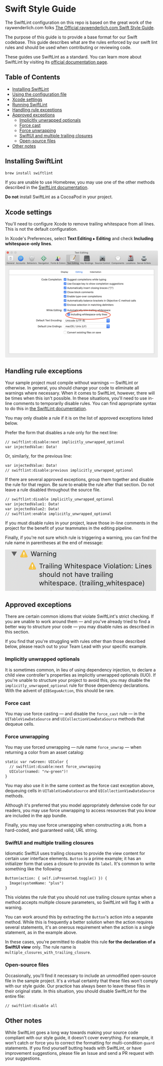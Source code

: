 # Swift Style Guide

The SwiftLint configuration on this repo is based on the great work of the raywenderlich.com folks [The Official raywenderlich.com Swift Style Guide](https://github.com/raywenderlich/swift-style-guide).

The purpose of this guide is to provide a base format for our Swift codebase. This
guide describes what are the rules enforced by our swift lint rules and should be 
used when contributing or reviewing code. 

These guides use SwiftLint as a standard. You can learn more about SwiftLint by visiting its [official documentation page](https://github.com/realm/SwiftLint).

## Table of Contents

* [Installing SwiftLint](#installing-swiftlint)
* [Using the configuration file](#using-the-configuration-file)
* [Xcode settings](#xcode-settings)
* [Running SwiftLint](#running-swiftlint)
* [Handling rule exceptions](#handling-rule-exceptions)
* [Approved exceptions](#approved-exceptions)
	* [Implicitly unwrapped optionals](#implicitly-unwrapped-optionals)
	* [Force cast](#force-cast)
	* [Force unwrapping](#force-unwrapping)
	* [SwiftUI and multiple trailing closures](#swiftui-and-multiple-trailing-closures)
	* [Open-source files](#open-source-files)
* [Other notes](#other-notes)

## Installing SwiftLint


```bash
brew install swiftlint
```

If you are unable to use Homebrew, you may use one of the other methods described in the [SwiftLint documentation](https://github.com/realm/SwiftLint).

**Do not** install SwiftLint as a CocoaPod in your project.


## Xcode settings

You'll need to configure Xcode to remove trailing whitespace from all lines. This is not the default configuration.

In Xcode's Preferences, select **Text Editing** ▸ **Editing** and check **Including whitespace-only lines**. 

![](screens/trailing-whitespace.png)

## Handling rule exceptions

Your sample project must compile without warnings — SwiftLint or otherwise. In general, you should change your code to eliminate all warnings where necessary. When it comes to SwiftLint, however, there will be times when this isn't possible. In these situations, you'll need to use in-line comments to temporarily disable rules. You can find appropriate syntax to do this in [the SwiftLint documentation](https://realm.github.io/SwiftLint/#disable-rules-in-code).

You may only disable a rule if it is on the list of approved exceptions listed below.

Prefer the form that disables a rule only for the next line:
```
// swiftlint:disable:next implicitly_unwrapped_optional
var injectedValue: Data!
```

Or, similarly, for the previous line:
```
var injectedValue: Data!
// swiftlint:disable:previous implicitly_unwrapped_optional
```

If there are several approved exceptions, group them together and disable the rule for that region. Be sure to enable the rule after that section. Do not leave a rule disabled throughout the source file.

```
// swiftlint:disable implicitly_unwrapped_optional
var injectedValue1: Data!
var injectedValue2: Data!
// swiftlint:enable implicitly_unwrapped_optional
```

If you must disable rules in your project, leave those in-line comments in the project for the benefit of your teammates in the editing pipeline.

Finally, if you're not sure which rule is triggering a warning, you can find the rule name in parentheses at the end of message:

![](screens/swiftlint-warning.png)

## Approved exceptions

There are certain common idioms that violate SwiftLint's strict checking. If you are unable to work around them — and you've already tried to find a better way to structure your code — you may disable rules as described in this section.

If you find that you're struggling with rules other than those described below, please reach out to your Team Lead with your specific example.

### Implicitly unwrapped optionals

It is sometimes common, in lieu of using dependency injection, to declare a child view controller's properties as implicitly unwrapped optionals (IUO). If you're unable to structure your project to avoid this, you may disable the `implicitly_unwrapped_optional` rule for those dependency declarations. With the advent of `@IBSegueAction`, this should be rare.

### Force cast

You may use force casting — and disable the `force_cast` rule — in the `UITableViewDataSource` and `UICollectionViewDataSource` methods that dequeue cells.

### Force unwrapping

You may use forced unwrapping — rule name `force_unwrap` — when returning a color from an asset catalog:

```
static var rwGreen: UIColor {
  // swiftlint:disable:next force_unwrapping
  UIColor(named: "rw-green")!
}
```

You may also use it in the same context as the force cast exception above, dequeuing cells in `UITableViewDataSource` and `UICollectionViewDataSource` methods.

Although it's preferred that you model appropriately defensive code for our readers, you may use force unwrapping to access resources that you _know_ are included in the app bundle.

Finally, you may use force unwrapping when constructing a `URL` from a hard-coded, and guaranteed valid, URL string.

### SwiftUI and multiple trailing closures

Idiomatic SwiftUI uses trailing closures to provide the view content for certain user interface elements. `Button` is a prime example; it has an initializer form that uses a closure to provide its `label`. It's common to write something like the following:

```
Button(action: { self.isPresented.toggle() }) {
  Image(systemName: "plus")
}
```

This violates the rule that you should not use trailing closure syntax when a method accepts multiple closure parameters, so SwiftLint will flag it with a warning. 

You can work around this by extracting the `Button`'s action into a separate method. While this is frequently a better solution when the action requires several statements, it's an onerous requirement when the action is a single statement, as in the example above.

In these cases, you're permitted to disable this rule **for the declaration of a SwiftUI view** only. The rule name is `multiple_closures_with_trailing_closure`.

### Open-source files

Occasionally, you'll find it necessary to include an unmodified open-source file in the sample project. It's a virtual certainty that these files won't comply with our style guide. Our practice has always been to leave these files in their original state. In this situation, you should disable SwiftLint for the entire file:

```
// swiftlint:disable all
```

## Other notes

While SwiftLint goes a long way towards making your source code compliant with our style guide, it doesn't cover everything. For example, it won't catch or force you to correct the formatting for multi-condition `guard` statements. If you find yourself butting heads with SwiftLint, or have improvement suggestions, please file an Issue and send a PR request with your suggestions.